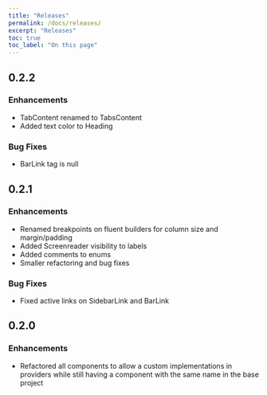 ```yaml
---
title: "Releases"
permalink: /docs/releases/
excerpt: "Releases"
toc: true
toc_label: "On this page"
---
```


## 0.2.2

### Enhancements

- TabContent renamed to TabsContent
- Added text color to Heading

### Bug Fixes

- BarLink tag is null

## 0.2.1

### Enhancements

- Renamed breakpoints on fluent builders for column size and margin/padding
- Added Screenreader visibility to labels
- Added comments to enums
- Smaller refactoring and bug fixes

### Bug Fixes

- Fixed active links on SidebarLink and BarLink

## 0.2.0

### Enhancements

- Refactored all components to allow a custom implementations in providers while still having a component with the same name in the base project